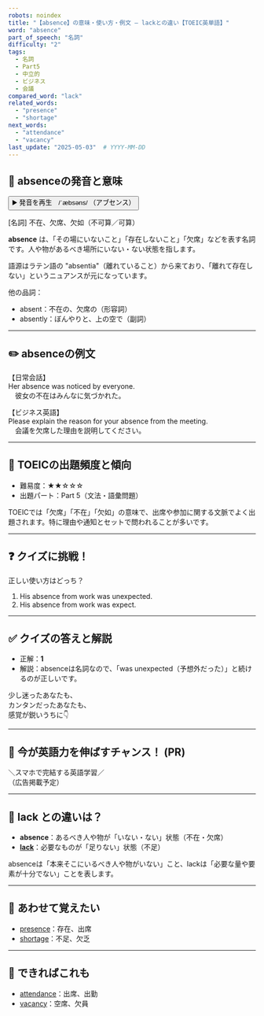 ```yaml
---
robots: noindex
title: "【absence】の意味・使い方・例文 ― lackとの違い【TOEIC英単語】"
word: "absence"
part_of_speech: "名詞"
difficulty: "2"
tags:
  - 名詞
  - Part5
  - 中立的
  - ビジネス
  - 会議
compared_word: "lack"
related_words:
  - "presence"
  - "shortage"
next_words:
  - "attendance"
  - "vacancy"
last_update: "2025-05-03"  # YYYY-MM-DD
---
```


## 🔰 absenceの発音と意味

<button class="play-audio" onclick="playTTS('absence')">
  <span class="play-audio-main">
    ▶️ 発音を再生　/ˈæbsəns/
  </span>
  <span class="play-audio-sub">
    （アブセンス）
  </span>
</button>

<script>
function playTTS(word) {
  const audio = new Audio('/api/tts?text=' + encodeURIComponent(word));
  audio.play();
}
</script>

[名詞] 不在、欠席、欠如（不可算／可算）

**absence** は、「その場にいないこと」「存在しないこと」「欠席」などを表す名詞です。人や物があるべき場所にいない・ない状態を指します。

語源はラテン語の "absentia"（離れていること）から来ており、「離れて存在しない」というニュアンスが元になっています。

他の品詞：  
- absent：不在の、欠席の（形容詞）
- absently：ぼんやりと、上の空で（副詞）

---

## ✏️ absenceの例文

【日常会話】  
Her absence was noticed by everyone.  
　彼女の不在はみんなに気づかれた。

【ビジネス英語】  
Please explain the reason for your absence from the meeting.  
　会議を欠席した理由を説明してください。

---

## 🎯 TOEICの出題頻度と傾向

- 難易度：★★☆☆☆
- 出題パート：Part 5（文法・語彙問題）

TOEICでは「欠席」「不在」「欠如」の意味で、出席や参加に関する文脈でよく出題されます。特に理由や通知とセットで問われることが多いです。

---

## ❓ クイズに挑戦！

正しい使い方はどっち？

1. His absence from work was unexpected.  
2. His absence from work was expect.

---

## ✅ クイズの答えと解説

- 正解：**1**
- 解説：absenceは名詞なので、「was unexpected（予想外だった）」と続けるのが正しいです。

少し迷ったあなたも、  
カンタンだったあなたも、  
感覚が鋭いうちに👇️

---

## 🚀 今が英語力を伸ばすチャンス！ (PR)

<div class="ad-center">
＼スマホで完結する英語学習／<br>  
（広告掲載予定）
</div>

---

## 🤔  lack との違いは？

- **absence**：あるべき人や物が「いない・ない」状態（不在・欠席）
- **[lack](/lack)**：必要なものが「足りない」状態（不足）

absenceは「本来そこにいるべき人や物がいない」こと、lackは「必要な量や要素が十分でない」ことを表します。

---

## 🧩 あわせて覚えたい

- [presence](/presence)：存在、出席
- [shortage](/shortage)：不足、欠乏

---

## 📖 できればこれも

- [attendance](/attendance)：出席、出勤
- [vacancy](/vacancy)：空席、欠員

<!-- cvid: aid06_bid47 -->
